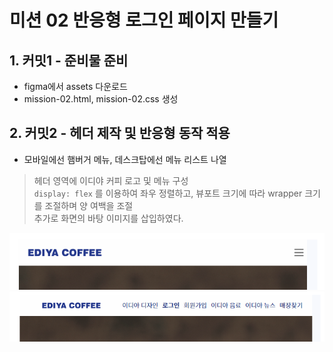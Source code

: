 <h1>미션 02 반응형 로그인 페이지 만들기</h1>

## 1. 커밋1 - 준비물 준비
* figma에서 assets 다운로드
* mission-02.html, mission-02.css 생성

## 2. 커밋2 - 헤더 제작 및 반응형 동작 적용
* 모바일에선 햄버거 메뉴, 데스크탑에선 메뉴 리스트 나열
> 헤더 영역에 이디야 커피 로고 및 메뉴 구성<br />
> ```display: flex``` 를 이용하여 좌우 정렬하고, 뷰포트 크기에 따라 wrapper 크기를 조절하며 양 여백을 조절 <br />
> 추가로 화면의 바탕 이미지를 삽입하였다.

![커밋2](./screenshot/commit2-mobile.png)
![커밋2](./screenshot/commit2-desktop.png)
